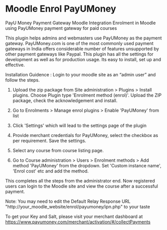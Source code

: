 # Moodle Enrol PayUMoney
PayU Money Payment Gateway Moodle Integration
Enrolment in Moodle using PayUMoney payment gateway for paid courses

This plugin helps admins and webmasters use PayUMoney as the payment gateway. PayUMoney.com is one of the most commonly used payment gateways in India offers considerable number of features unsupported by other payment gateways like Paypal. This plugin has all the settings for development as well as for production usage. Its easy to install, set up and effective.

Installation Guidence : 
Login to your moodle site as an “admin user” and follow the steps.

1) Upload the zip package from Site administration > Plugins > Install plugins. Choose Plugin type 'Enrolment method (enrol)'. Upload the ZIP package, check the acknowledgement and install.

2) Go to Enrolments > Manage enrol plugins > Enable 'PayUMoney' from list

3) Click 'Settings' which will lead to the settings page of the plugin

4) Provide merchant credentials for PayUMoney, select the checkbox as per requirement. Save the settings.

5) Select any course from course listing page.

6) Go to Course administration > Users > Enrolment methods > Add method 'PayUMoney' from the dropdown. Set 'Custom instance name', 'Enrol cost' etc and add the method.

This completes all the steps from the administrator end. Now registered users can login to the Moodle site and view the course after a successful payment.

Note: You may need to edit the Default Relay Response URL "http://your_moodle_website/enrol/payumoney/ipn.php" to your taste

To get your Key and Salt, please visit your merchant dashboard at https://www.payumoney.com/merchant/activation/#/collectPayments

